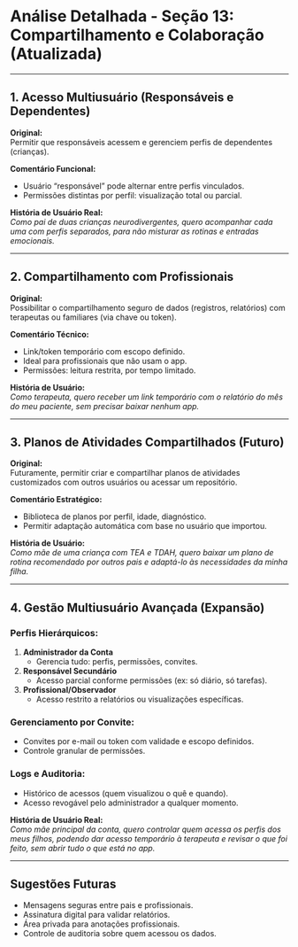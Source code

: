# Análise Detalhada - Seção 13: Compartilhamento e Colaboração (Atualizada)

---

## **1. Acesso Multiusuário (Responsáveis e Dependentes)**

**Original:**  
Permitir que responsáveis acessem e gerenciem perfis de dependentes (crianças).

**Comentário Funcional:**  
- Usuário “responsável” pode alternar entre perfis vinculados.  
- Permissões distintas por perfil: visualização total ou parcial.

**História de Usuário Real:**  
*Como pai de duas crianças neurodivergentes, quero acompanhar cada uma com perfis separados, para não misturar as rotinas e entradas emocionais.*

---

## **2. Compartilhamento com Profissionais**

**Original:**  
Possibilitar o compartilhamento seguro de dados (registros, relatórios) com terapeutas ou familiares (via chave ou token).

**Comentário Técnico:**  
- Link/token temporário com escopo definido.  
- Ideal para profissionais que não usam o app.  
- Permissões: leitura restrita, por tempo limitado.

**História de Usuário:**  
*Como terapeuta, quero receber um link temporário com o relatório do mês do meu paciente, sem precisar baixar nenhum app.*

---

## **3. Planos de Atividades Compartilhados (Futuro)**

**Original:**  
Futuramente, permitir criar e compartilhar planos de atividades customizados com outros usuários ou acessar um repositório.

**Comentário Estratégico:**  
- Biblioteca de planos por perfil, idade, diagnóstico.  
- Permitir adaptação automática com base no usuário que importou.

**História de Usuário:**  
*Como mãe de uma criança com TEA e TDAH, quero baixar um plano de rotina recomendado por outros pais e adaptá-lo às necessidades da minha filha.*

---

## **4. Gestão Multiusuário Avançada (Expansão)**

### Perfis Hierárquicos:
1. **Administrador da Conta**  
   - Gerencia tudo: perfis, permissões, convites.
2. **Responsável Secundário**  
   - Acesso parcial conforme permissões (ex: só diário, só tarefas).
3. **Profissional/Observador**  
   - Acesso restrito a relatórios ou visualizações específicas.

### Gerenciamento por Convite:
- Convites por e-mail ou token com validade e escopo definidos.
- Controle granular de permissões.

### Logs e Auditoria:
- Histórico de acessos (quem visualizou o quê e quando).
- Acesso revogável pelo administrador a qualquer momento.

**História de Usuário Real:**  
*Como mãe principal da conta, quero controlar quem acessa os perfis dos meus filhos, podendo dar acesso temporário à terapeuta e revisar o que foi feito, sem abrir tudo o que está no app.*

---

## **Sugestões Futuras**

- Mensagens seguras entre pais e profissionais.  
- Assinatura digital para validar relatórios.  
- Área privada para anotações profissionais.  
- Controle de auditoria sobre quem acessou os dados.